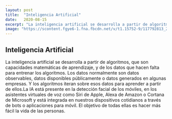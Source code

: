```yaml
---
layout: post
title:  "Inteligencia Artificial"
date:   2020-08-15
excerpt: "La inteligencia artificial se desarrolla a partir de algoritmos, que son capacidades matemáticas de aprendizaje"
image: "https://scontent.fgye6-1.fna.fbcdn.net/v/t1.15752-9/117792813_2699213357004118_8970732998205008293_n.png?_nc_cat=101&_nc_sid=b96e70&_nc_ohc=OB5UF34xpmcAX8xq1JM&_nc_oc=AQlgdB4sQLVe494LwLjsKHG06_S9hvIOaojtyRlartyDYw-gQsvSHGmGyz9lf6Zwevs&_nc_ht=scontent.fgye6-1.fna&oh=3131288f0955645ba72d87ad569ba00f&oe=5F5EBF1D"
---
```


## Inteligencia Artificial
La inteligencia artificial se desarrolla a partir de algoritmos, que son capacidades matemáticas de aprendizaje, y de los datos que hacen falta para entrenar los algoritmos. Los datos normalmente son datos observables, datos disponibles públicamente o datos generados en algunas empresas. Y los algoritmos iteran sobre esos datos para aprender a partir de ellos.La IA está presente en la detección facial de los móviles, en los asistentes virtuales de voz como Siri de Apple, Alexa de Amazon o Cortana de Microsoft y está integrada en nuestros dispositivos cotidianos a través de bots o aplicaciones para móvil. El objetivo de todas ellas es hacer más fácil la vida de las personas.
